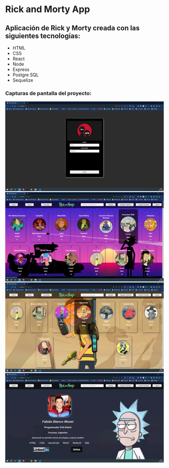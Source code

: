 <h1>Rick and Morty App</h1>
<h2>Aplicación de Rick y Morty creada con las siguientes tecnologías:</h2>

<ul>
  <li>HTML</li>
  <li>CSS</li>
  <li>React</li>
  <li>Node</li>
  <li>Express</li>
  <li>Postgre SQL</li>
  <li>Sequelize</li>
</ul>

</h2>
<h3>Capturas de pantalla del proyecto:</h3>
<img src="./Screenshots/login.png">
<br>
<img src="./Screenshots/home-cards.png">
<br>
<img src="./Screenshots/favorites.png">
<br>
<img src="./Screenshots/about.png">
